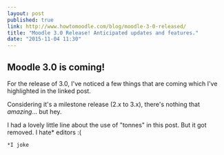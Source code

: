 ```yaml
---
layout: post
published: true
link: http://www.howtomoodle.com/blog/moodle-3-0-released/
title: "Moodle 3.0 Release! Anticipated updates and features."
date: "2015-11-04 11:30"
---
```


## Moodle 3.0 is coming!

For the release of 3.0, I've noticed a few things that are coming which I've highlighted in the linked post.

Considering it's a milestone release (2.x to 3.x), there's nothing that *amazing*... but hey.

I had a lovely little line about the use of "tonnes" in this post. But it got removed. I hate* editors :(

`*I joke`
